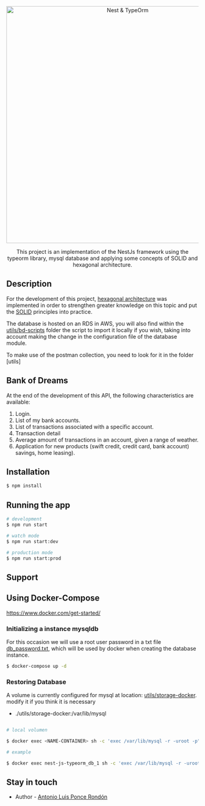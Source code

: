 <p align="center">
  <a href="http://nestjs.com/" target="blank"><img src="https://desarrolloweb.com/media/350/typeorm-nest.jpg" width="620" alt="Nest & TypeOrm" /></a>
</p>

  <p align="center">This project is an implementation of the NestJs framework using the typeorm library, mysql database and applying some concepts of SOLID and hexagonal architecture.</p>
    <p align="center">

## Description

For the development of this project, [hexagonal architecture](https://apiumhub.com/es/tech-blog-barcelona/arquitectura-hexagonal/) was implemented in order to strengthen greater knowledge on this topic and put the [SOLID](https://profile.es/blog/principios-solid-desarrollo-software-calidad/) principles into practice.

The database is hosted on an RDS in AWS, you will also find within the [utils/bd-scripts](https://github.com/antpon007/nest-typeorm/tree/main/utils/bd-scripts) folder the script to import it locally if you wish, taking into account making the change in the configuration file of the database module.

To make use of the postman collection, you need to look for it in the folder [utils]

## Bank of Dreams

At the end of the development of this API, the following characteristics are available:

1. Login.
2. List of my bank accounts.
3. List of transactions associated with a specific account.
4. Transaction detail
5. Average amount of transactions in an account, given a range of
   weather.
6. Application for new products (swift credit, credit card, bank account)
   savings, home leasing).

## Installation

```bash
$ npm install
```

## Running the app

```bash
# development
$ npm run start

# watch mode
$ npm run start:dev

# production mode
$ npm run start:prod
```

## Support

## Using Docker-Compose

https://www.docker.com/get-started/

### Initializing a instance mysqldb

For this occasion we will use a root user password in a txt file [db_password.txt](https://github.com/antpon007/nest-typeorm/tree/main), which will be used by docker when creating the database instance.

```bash
$ docker-compose up -d
```

### Restoring Database

A volume is currently configured for mysql at location: [utils/storage-docker](https://github.com/antpon007/nest-typeorm/tree/main/utils/storage-docker). modify it if you think it is necessary

- ./utils/storage-docker:/var/lib/mysql

```bash

# local volumen

$ docker exec <NAME-CONTAINER> sh -c 'exec /var/lib/mysql -r -uroot -p"$MYSQL_ROOT_PASSWORD_FILE" database-dreambank' > ./utils/bd-scripts/bankofdreamsbd.sql

# example

$ docker exec nest-js-typeorm_db_1 sh -c 'exec /var/lib/mysql -r -uroot -p"$MYSQL_ROOT_PASSWORD_FILE" database-dreambank' > ./utils/bd-scripts/bankofdreamsbd.sql
```

## Stay in touch

- Author - [Antonio Luis Ponce Rondón](https://www.linkedin.com/in/antpon-dev/)
